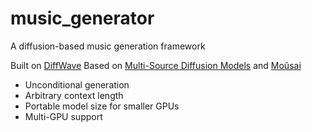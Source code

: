 # music_generator

A diffusion-based music generation framework 

Built on [DiffWave](https://github.com/lmnt-com/diffwave)
Based on [Multi-Source Diffusion Models](https://arxiv.org/abs/2302.02257) and [Moûsai](https://arxiv.org/abs/2301.11757)

* Unconditional generation
* Arbitrary context length
* Portable model size for smaller GPUs
* Multi-GPU support
